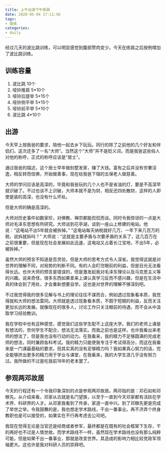 ```yaml
---
title: 上午出游下午练肩
date: 2020-05-04 17:11:56
tags:
- 锻炼
categories:
- daily
---
```


经过几天的波比跳训练，可以明显感觉到腹部赘肉变少。今天在练肩之后按例增加了波比跳训练。

## 训练容量

1. 波比跳 10个
2. 哑铃推肩 5*10个
3. 哑铃后提举 5*15个
4. 哑铃侧平举 5*15个
5. 哑铃前平举 5*10个
6. 波比跳 4*10个

## 出游

今天早上按我爸的要求，陪他一起去乡下玩玩。同行的除了之前他的几个好友和伴侣们，这次还多了一名“大师”。当然这个“大师”并不是贬义词，而是我爸这些俗人对他的称呼，正式的称呼应该是“居士”。

通过我爸的描述，这个居士早年做别墅发家，赚了大钱。富有之后并没有穷奢淫逸，相反转而信佛，开始做善事，现在给我爸下辖的五保老人做慈善。

大师的学问应该是高深的，毕竟和我爸玩的几个人也不是省油的灯，要是不高深早就识破了。不过也谈不上识破，大师本就不是为财，相反还四处散财，这样的人即使是装的高深，也没有什么坏处。

但是大师的确是高深的。

大师对历史事件如数家珍，对佛教、禅宗都能侃侃而谈。同时令我惊讶的一点是大师对毛泽东思想有所研究。大师谈到花亭湖，谈到一座山上修建的电站。他说：“这电站不出5年就会被拆掉。” “这电站每天纳税就好几万，一年下来几百万的税，说拆就拆吗？” 大师说：“这就是主要矛盾与次要矛盾的关系了，这几百万在之前很重要，但是现在社会发展如此迅速，这电站又占着长江宝地，不出5年，必被拆掉。”

虽然大师的预言不知道是否灵验，但是大师的思考方式令人深省。我觉得这就是对世界的理解不同，对局势的判断不同。有的人会盯住眼前的利益，但是目光无法看得长远。也许大师的预言是错误的，但是激发起我对毛泽东理论以及马克思主义等的兴趣。说来奇怪，很多东西如果拿来上课认真学习反而不感兴趣，但是在生活中真的体会到了用处，才会重新想要自学。这也是对世界的理解不够深刻吧。

不过我觉得我的很多见解与书上的理论往往不谋而合，例如透过现象看本质，我觉得就和大师的想法雷同。大师就是透过现象看本质，不囿于短期的利益，反而关注更加长远的发展。就像现在的很多人，讨论工作只关注眼前的待遇，而不会从中汲取学习经验教训。

我在学校中也有这种感觉，感觉我们这些学生配不上这座大学。我们的老师上课是有想法的，奈何学生不配合，想法无法落实。而我之前也是这样，也许我看出来老师的想法了，但是我也没有行动的动力。在我看来，我的精力不足够圆满的完成老师的想法，同时兼顾各科考试。我的精力只能使我专注于考试得高分，而这在我看来是一门课最基础的要求。但其实真的没有足够精力吗？我如果真心努力的话，完全能够挤出更多的精力用于学业与课堂，在我看来，我的大学生涯几乎没有努力过。我所做的不过是吃我前18年的老本罢了。

## 参观两邓故居

今天的行程还有一个令我印象深刻的点是参观两邓故居。两邓指的是：邓石如和邓稼先。从介绍来看，邓家从古就是名门望族，以至于一直到今天邓家都有活跃在学术界、科研界的人才。从邓家我看到了传承，家道一直中兴。到了邓稼先更是完成了举世之举。令我鼓舞的是，我也想走学术路线，干出一番事业。再不济弄个终身教职也是可以接受的，如果实在不行再考虑去公司吧。

我现在觉得无论是当官还是经商或者参军，最终都是在既有的社会框架下生存，干的再好也不过是人情世故。而学术路线不一样，虽然现在学术路线也没有那么纯粹可能，但是如果干出一番事业，那就是改变世界。其造成的影响力相比较党政军领袖更大。这也许是我对科研人员的崇拜吧。
